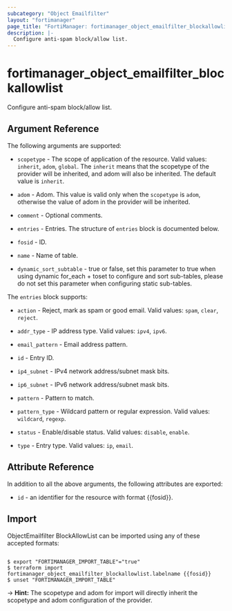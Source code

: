 ```yaml
---
subcategory: "Object Emailfilter"
layout: "fortimanager"
page_title: "FortiManager: fortimanager_object_emailfilter_blockallowlist"
description: |-
  Configure anti-spam block/allow list.
---
```


# fortimanager_object_emailfilter_blockallowlist
Configure anti-spam block/allow list.

## Argument Reference


The following arguments are supported:

* `scopetype` - The scope of application of the resource. Valid values: `inherit`, `adom`, `global`. The `inherit` means that the scopetype of the provider will be inherited, and adom will also be inherited. The default value is `inherit`.
* `adom` - Adom. This value is valid only when the `scopetype` is `adom`, otherwise the value of adom in the provider will be inherited.

* `comment` - Optional comments.
* `entries` - Entries. The structure of `entries` block is documented below.
* `fosid` - ID.
* `name` - Name of table.
* `dynamic_sort_subtable` - true or false, set this parameter to true when using dynamic for_each + toset to configure and sort sub-tables, please do not set this parameter when configuring static sub-tables.

The `entries` block supports:

* `action` - Reject, mark as spam or good email. Valid values: `spam`, `clear`, `reject`.

* `addr_type` - IP address type. Valid values: `ipv4`, `ipv6`.

* `email_pattern` - Email address pattern.
* `id` - Entry ID.
* `ip4_subnet` - IPv4 network address/subnet mask bits.
* `ip6_subnet` - IPv6 network address/subnet mask bits.
* `pattern` - Pattern to match.
* `pattern_type` - Wildcard pattern or regular expression. Valid values: `wildcard`, `regexp`.

* `status` - Enable/disable status. Valid values: `disable`, `enable`.

* `type` - Entry type. Valid values: `ip`, `email`.



## Attribute Reference

In addition to all the above arguments, the following attributes are exported:
* `id` - an identifier for the resource with format {{fosid}}.

## Import

ObjectEmailfilter BlockAllowList can be imported using any of these accepted formats:
```

$ export "FORTIMANAGER_IMPORT_TABLE"="true"
$ terraform import fortimanager_object_emailfilter_blockallowlist.labelname {{fosid}}
$ unset "FORTIMANAGER_IMPORT_TABLE"
```
-> **Hint:** The scopetype and adom for import will directly inherit the scopetype and adom configuration of the provider.
